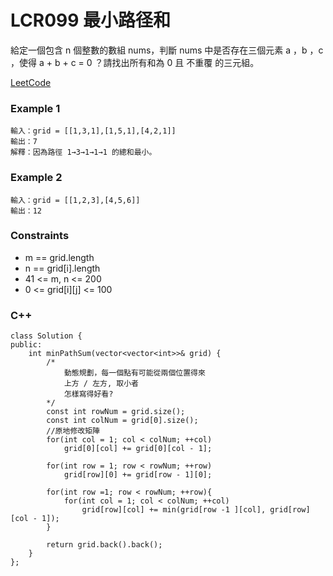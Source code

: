 # LCR099 最小路径和

給定一個包含 n 個整數的數組 nums，判斷 nums 中是否存在三個元素 a ，b ，c ，使得 a + b + c = 0 ？請找出所有和為 0 且 不重覆 的三元組。
 
[LeetCode](https://leetcode.cn/problems/0i0mDW/description/)

### Example 1

```
輸入：grid = [[1,3,1],[1,5,1],[4,2,1]]
輸出：7
解釋：因為路徑 1→3→1→1→1 的總和最小。
```

### Example 2

```
輸入：grid = [[1,2,3],[4,5,6]]
輸出：12
```

### Constraints

* m == grid.length
* n == grid[i].length
* 41 <= m, n <= 200
* 0 <= grid[i][j] <= 100

### C++ 

```
class Solution {
public:
    int minPathSum(vector<vector<int>>& grid) {
        /*
            動態規劃，每一個點有可能從兩個位置得來
            上方 / 左方, 取小者
            怎樣寫得好看?
        */
        const int rowNum = grid.size();
        const int colNum = grid[0].size();
        //原地修改矩陣
        for(int col = 1; col < colNum; ++col)
            grid[0][col] += grid[0][col - 1];
        
        for(int row = 1; row < rowNum; ++row)
            grid[row][0] += grid[row - 1][0];
        
        for(int row =1; row < rowNum; ++row){
            for(int col = 1; col < colNum; ++col)
                grid[row][col] += min(grid[row -1 ][col], grid[row][col - 1]);
        }
            
        return grid.back().back();
    }
};
```